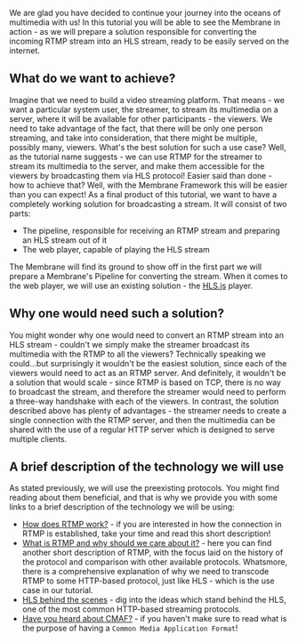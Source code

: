 We are glad you have decided to continue your journey into the oceans of multimedia with us!
In this tutorial you will be able to see the Membrane in action - as we will prepare a solution responsible for converting 
the incoming RTMP stream into an HLS stream, ready to be easily served on the internet.

## What do we want to achieve?

Imagine that we need to build a video streaming platform. That means - we want a particular system user, the streamer, to stream its multimedia on a server, where it will be available for other participants - the viewers.
We need to take advantage of the fact, that there will be only one person streaming, and take into consideration, that there might be multiple, possibly many, viewers. What's the best solution for such a use case?
Well, as the tutorial name suggests - we can use RTMP for the streamer to stream its multimedia to the server, and make them accessible for the viewers by broadcasting them via HLS protocol!
Easier said than done - how to achieve that? Well, with the Membrane Framework this will be easier than you can expect!
As a final product of this tutorial, we want to have a completely working solution for broadcasting a stream. It will consist of two parts:
* The pipeline, responsible for receiving an RTMP stream and preparing an HLS stream out of it
* The web player, capable of playing the HLS stream

The Membrane will find its ground to show off in the first part we will prepare a Membrane's Pipeline for converting the stream.
When it comes to the web player, we will use an existing solution - the [HLS.js](https://github.com/video-dev/hls.js/) player.


## Why one would need such a solution?

You might wonder why one would need to convert an RTMP stream into an HLS stream - couldn't we simply make the streamer broadcast its multimedia with the RTMP to all the viewers?
Technically speaking we could...but surprisingly it wouldn't be the easiest solution, since each of the viewers would need to act as an RTMP server. And definitely, it wouldn't be a solution that would scale - since RTMP is based on TCP, there is no way to broadcast the stream, and therefore the streamer would need to perform a three-way handshake with each of the viewers. 
In contrast, the solution described above has plenty of advantages - the streamer needs to create a single connection with the RTMP server, and then the multimedia can be shared with the use of a regular HTTP server which is designed to serve multiple clients.

## A brief description of the technology we will use

As stated previously, we will use the preexisting protocols. You might find reading about them beneficial, and that is why we provide you with some links to a brief description of the technology we will be using:
* [How does RTMP work?](https://blog.stackpath.com/rtmp/) - if you are interested in how the connection in RTMP is established, take your time and read this short description!
* [What is RTMP and why should we care about it?](https://www.wowza.com/blog/rtmp-streaming-real-time-messaging-protocol) - here you can find another short description of RTMP, with the focus laid on the history of the protocol and comparison with other available protocols. Whatsmore, there is a comprehensive explanation of why we need to transcode RTMP to some HTTP-based protocol, just like HLS - which is the use case in our tutorial.
* [HLS behind the scenes](https://www.toptal.com/apple/introduction-to-http-live-streaming-hls) - dig into the ideas which stand behind the HLS, one of the most common HTTP-based streaming protocols.
* [Have you heard about CMAF?](https://www.wowza.com/blog/what-is-cmaf) - if you haven't make sure to read what is the purpose of having a `Common Media Application Format`!